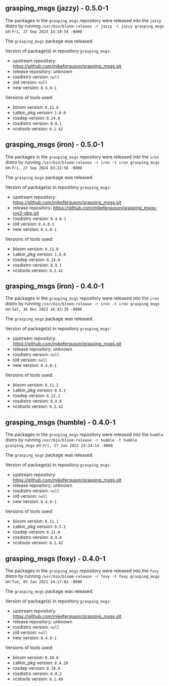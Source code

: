 ## grasping_msgs (jazzy) - 0.5.0-1

The packages in the `grasping_msgs` repository were released into the `jazzy` distro by running `/usr/bin/bloom-release -r jazzy -t jazzy grasping_msgs` on `Fri, 27 Sep 2024 14:10:54 -0000`

The `grasping_msgs` package was released.

Version of package(s) in repository `grasping_msgs`:

- upstream repository: https://github.com/mikeferguson/grasping_msgs.git
- release repository: unknown
- rosdistro version: `null`
- old version: `null`
- new version: `0.5.0-1`

Versions of tools used:

- bloom version: `0.12.0`
- catkin_pkg version: `1.0.0`
- rosdep version: `0.24.0`
- rosdistro version: `0.9.1`
- vcstools version: `0.1.42`


## grasping_msgs (iron) - 0.5.0-1

The packages in the `grasping_msgs` repository were released into the `iron` distro by running `/usr/bin/bloom-release -r iron -t iron grasping_msgs` on `Fri, 27 Sep 2024 03:22:56 -0000`

The `grasping_msgs` package was released.

Version of package(s) in repository `grasping_msgs`:

- upstream repository: https://github.com/mikeferguson/grasping_msgs.git
- release repository: https://github.com/mikeferguson/grasping_msgs-ros2-gbp.git
- rosdistro version: `0.4.0-1`
- old version: `0.4.0-1`
- new version: `0.5.0-1`

Versions of tools used:

- bloom version: `0.12.0`
- catkin_pkg version: `1.0.0`
- rosdep version: `0.24.0`
- rosdistro version: `0.9.1`
- vcstools version: `0.1.42`


## grasping_msgs (iron) - 0.4.0-1

The packages in the `grasping_msgs` repository were released into the `iron` distro by running `/usr/bin/bloom-release -r iron -t iron grasping_msgs` on `Sat, 16 Dec 2023 16:43:39 -0000`

The `grasping_msgs` package was released.

Version of package(s) in repository `grasping_msgs`:

- upstream repository: https://github.com/mikeferguson/grasping_msgs.git
- release repository: unknown
- rosdistro version: `null`
- old version: `null`
- new version: `0.4.0-1`

Versions of tools used:

- bloom version: `0.11.2`
- catkin_pkg version: `0.5.2`
- rosdep version: `0.22.2`
- rosdistro version: `0.9.0`
- vcstools version: `0.1.42`


## grasping_msgs (humble) - 0.4.0-1

The packages in the `grasping_msgs` repository were released into the `humble` distro by running `/usr/bin/bloom-release -r humble -t humble grasping_msgs` on `Fri, 17 Jun 2022 23:24:14 -0000`

The `grasping_msgs` package was released.

Version of package(s) in repository `grasping_msgs`:

- upstream repository: https://github.com/mikeferguson/grasping_msgs.git
- release repository: unknown
- rosdistro version: `null`
- old version: `null`
- new version: `0.4.0-1`

Versions of tools used:

- bloom version: `0.11.1`
- catkin_pkg version: `0.5.2`
- rosdep version: `0.21.0`
- rosdistro version: `0.9.0`
- vcstools version: `0.1.42`


## grasping_msgs (foxy) - 0.4.0-1

The packages in the `grasping_msgs` repository were released into the `foxy` distro by running `/usr/bin/bloom-release -r foxy -t foxy grasping_msgs` on `Tue, 05 Jan 2021 14:17:02 -0000`

The `grasping_msgs` package was released.

Version of package(s) in repository `grasping_msgs`:

- upstream repository: https://github.com/mikeferguson/grasping_msgs.git
- release repository: unknown
- rosdistro version: `null`
- old version: `null`
- new version: `0.4.0-1`

Versions of tools used:

- bloom version: `0.10.0`
- catkin_pkg version: `0.4.20`
- rosdep version: `0.19.0`
- rosdistro version: `0.8.2`
- vcstools version: `0.1.40`


